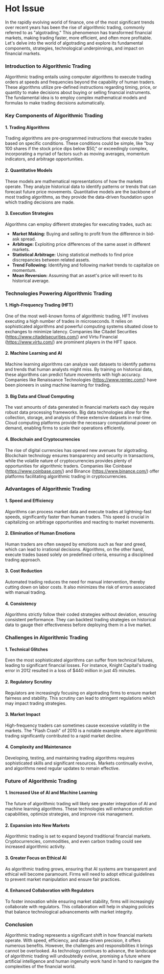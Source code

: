 # Hot Issue

In the rapidly evolving world of finance, one of the most significant trends over recent years has been the rise of algorithmic trading, commonly referred to as "algotrading." This phenomenon has transformed financial markets, making trading faster, more efficient, and often more profitable. Let's delve into the world of algotrading and explore its fundamental components, strategies, technological underpinnings, and impact on financial markets.

### Introduction to Algorithmic Trading

Algorithmic trading entails using computer algorithms to execute trading orders at speeds and frequencies beyond the capability of human traders. These algorithms utilize pre-defined instructions regarding timing, price, or quantity to make decisions about buying or selling financial instruments. The fundamental idea is to employ complex mathematical models and formulas to make trading decisions automatically. 

### Key Components of Algorithmic Trading

#### 1. **Trading Algorithms**
Trading algorithms are pre-programmed instructions that execute trades based on specific conditions. These conditions could be simple, like "buy 100 shares if the stock price dips below $50," or exceedingly complex, incorporating a myriad of factors such as moving averages, momentum indicators, and arbitrage opportunities.

#### 2. **Quantitative Models**
These models are mathematical representations of how the markets operate. They analyze historical data to identify patterns or trends that can forecast future price movements. Quantitative models are the backbone of most trading algorithms, as they provide the data-driven foundation upon which trading decisions are made.

#### 3. **Execution Strategies**
Algorithms can employ different strategies for executing trades, such as:

- **Market Making:** Buying and selling to profit from the difference in bid-ask spread.
- **Arbitrage:** Exploiting price differences of the same asset in different markets.
- **Statistical Arbitrage:** Using statistical methods to find price discrepancies between related assets.
- **Trend Following:** Identifying and following market trends to capitalize on momentum.
- **Mean Reversion:** Assuming that an asset's price will revert to its historical average.

### Technologies Powering Algorithmic Trading

#### 1. **High-Frequency Trading (HFT)**
One of the most well-known forms of algorithmic trading, HFT involves executing a high number of trades in microseconds. It relies on sophisticated algorithms and powerful computing systems situated close to exchanges to minimize latency. Companies like Citadel Securities (https://www.citadelsecurities.com/) and Virtu Financial (https://www.virtu.com/) are prominent players in the HFT space.

#### 2. **Machine Learning and AI**
Machine learning algorithms can analyze vast datasets to identify patterns and trends that human analysts might miss. By training on historical data, these algorithms can predict future movements with high accuracy. Companies like Renaissance Technologies (https://www.rentec.com/) have been pioneers in using machine learning for trading.

#### 3. **Big Data and Cloud Computing**
The vast amounts of data generated in financial markets each day require robust data processing frameworks. Big data technologies allow for the collection, storage, and analysis of these extensive datasets in real-time. Cloud computing platforms provide the necessary computational power on demand, enabling firms to scale their operations efficiently.

#### 4. **Blockchain and Cryptocurrencies**
The rise of digital currencies has opened new avenues for algotrading. Blockchain technology ensures transparency and security in transactions, while the volatile nature of cryptocurrencies provides plenty of opportunities for algorithmic traders. Companies like Coinbase (https://www.coinbase.com/) and Binance (https://www.binance.com/) offer platforms facilitating algorithmic trading in cryptocurrencies.

### Advantages of Algorithmic Trading

#### 1. **Speed and Efficiency**
Algorithms can process market data and execute trades at lightning-fast speeds, significantly faster than human traders. This speed is crucial in capitalizing on arbitrage opportunities and reacting to market movements.

#### 2. **Elimination of Human Emotions**
Human traders are often swayed by emotions such as fear and greed, which can lead to irrational decisions. Algorithms, on the other hand, execute trades based solely on predefined criteria, ensuring a disciplined trading approach.

#### 3. **Cost Reduction**
Automated trading reduces the need for manual intervention, thereby cutting down on labor costs. It also minimizes the risk of errors associated with manual trading.

#### 4. **Consistency**
Algorithms strictly follow their coded strategies without deviation, ensuring consistent performance. They can backtest trading strategies on historical data to gauge their effectiveness before deploying them in a live market.

### Challenges in Algorithmic Trading

#### 1. **Technical Glitches**
Even the most sophisticated algorithms can suffer from technical failures, leading to significant financial losses. For instance, Knight Capital's trading error in 2012 resulted in a loss of $440 million in just 45 minutes.

#### 2. **Regulatory Scrutiny**
Regulators are increasingly focusing on algotrading firms to ensure market fairness and stability. This scrutiny can lead to stringent regulations which may impact trading strategies.

#### 3. **Market Impact**
High-frequency traders can sometimes cause excessive volatility in the markets. The "Flash Crash" of 2010 is a notable example where algorithmic trading significantly contributed to a rapid market decline.

#### 4. **Complexity and Maintenance**
Developing, testing, and maintaining trading algorithms requires sophisticated skills and significant resources. Markets continually evolve, and algorithms need regular updates to remain effective.

### Future of Algorithmic Trading

#### 1. **Increased Use of AI and Machine Learning**
The future of algorithmic trading will likely see greater integration of AI and machine learning algorithms. These technologies will enhance prediction capabilities, optimize strategies, and improve risk management.

#### 2. **Expansion into New Markets**
Algorithmic trading is set to expand beyond traditional financial markets. Cryptocurrencies, commodities, and even carbon trading could see increased algorithmic activity.

#### 3. **Greater Focus on Ethical AI**
As algorithmic trading grows, ensuring that AI systems are transparent and ethical will become paramount. Firms will need to adopt ethical guidelines to prevent market manipulation and ensure fair practices.

#### 4. **Enhanced Collaboration with Regulators**
To foster innovation while ensuring market stability, firms will increasingly collaborate with regulators. This collaboration will help in shaping policies that balance technological advancements with market integrity.

### Conclusion

Algorithmic trading represents a significant shift in how financial markets operate. With speed, efficiency, and data-driven precision, it offers numerous benefits. However, the challenges and responsibilities it brings cannot be overlooked. As technology continues to advance, the landscape of algorithmic trading will undoubtedly evolve, promising a future where artificial intelligence and human ingenuity work hand in hand to navigate the complexities of the financial world.